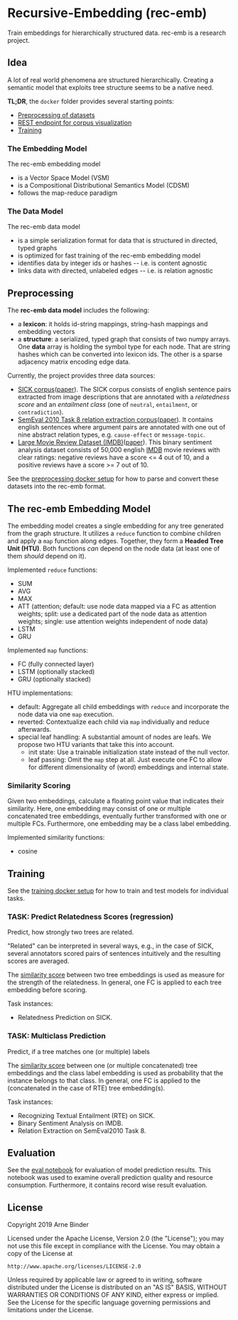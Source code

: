 # Recursive-Embedding (rec-emb)

Train embeddings for hierarchically structured data. rec-emb is a research project.

## Idea

A lot of real world phenomena are structured hierarchically. Creating a semantic model that exploits tree structure seems to be a native need.

**TL;DR**, the `docker` folder provides several starting points:
 * [Preprocessing of datasets](docker/preprocessing)
 * [REST endpoint for corpus visualization](docker/tools/visualize)
 * [Training](docker/train/tensorflow-fold)


### The Embedding Model

The rec-emb embedding model
 * is a Vector Space Model (VSM)
 * is a Compositional Distributional Semantics Model (CDSM)
 * follows the map-reduce paradigm

### The Data Model

The rec-emb data model
 * is a simple serialization format for data that is structured in directed, typed graphs
 * is optimized for fast training of the rec-emb embedding model
 * identifies data by integer ids or hashes -- i.e. is content agnostic
 * links data with directed, unlabeled edges -- i.e. is relation agnostic


## Preprocessing

The **rec-emb data model** includes the following:
 * a **lexicon**: it holds id-string mappings, string-hash mappings and embedding vectors
 * a **structure**: a serialized, typed graph that consists of two numpy arrays. One **data**
 array is holding the symbol type for each node. That are string hashes which can be converted
 into lexicon ids. The other is a sparse adjacency matrix encoding edge data.

Currently, the project provides three data sources:
 * [SICK corpus](http://clic.cimec.unitn.it/composes/sick.html)([paper](http://clic.cimec.unitn.it/marco/publications/marelli-etal-sick-lrec2014.pdf)). The SICK corpus
 consists of english sentence pairs extracted from image descriptions that are annotated
 with a *relatedness score* and an *entailment class* (one of `neutral`, `entailment`, or `contradiction`).
 * [SemEval 2010 Task 8 relation extraction corpus](http://semeval2.fbk.eu/semeval2.php?location=tasks#T11)([paper](http://www.aclweb.org/anthology/S10-1006)). It contains
 english sentences where argument pairs are annotated with one out of nine abstract relation types, e.g. `cause-effect` or `message-topic`.
 * [Large Movie Review Dataset (IMDB)](http://ai.stanford.edu/~amaas/data/sentiment)([paper](http://ai.stanford.edu/~amaas/papers/wvSent_acl2011.pdf)). This binary sentiment analysis dataset
 consists of 50,000 english [IMDB](www.imdb.com) movie reviews with clear ratings: negative reviews have a score <= 4 out of 10,
and a positive reviews have a score >= 7 out of 10.

See the [preprocessing docker setup](docker/preprocessing) for how to parse and convert these datasets into the rec-emb format.


## The rec-emb Embedding Model

The embedding model creates a single embedding for any tree generated from the graph structure.
It utilizes a `reduce` function to combine children and apply a `map` function along edges.
Together, they form a **Headed Tree Unit (HTU)**. Both functions
*can* depend on the node data (at least one of them *should* depend on it).

Implemented `reduce` functions:
 * SUM
 * AVG
 * MAX
 * ATT (attention; default: use node data mapped via a FC as attention weights; split: use a dedicated part of the node data as attention weights; single: use attention weights independent of node data)
 * LSTM
 * GRU
 
Implemented `map` functions:
 * FC (fully connected layer)
 * LSTM (optionally stacked)
 * GRU (optionally stacked)

HTU implementations:
 * default: Aggregate all child embeddings with `reduce` and incorporate the node data via one `map` execution.
 * reverted: Contextualize each child via `map` individually and reduce afterwards.
 * special leaf handling: A substantial amount of nodes are leafs. We propose two HTU variants that take this into account.
    * init state: Use a trainable initialization state instead of the null vector.
    * leaf passing: Omit the `map` step at all. Just execute one FC to allow for different
    dimensionality of (word) embeddings and internal state.

### Similarity Scoring

Given two embeddings, calculate a floating point value that indicates their similarity. Here, one embedding may consist of one or
multiple concatenated tree embeddings, eventually further transformed with one or multiple FCs.
Furthermore, one embedding may be a class label embedding.

Implemented similarity functions:
 * cosine


## Training

See the [training docker setup](docker/train/tensorflow-fold) for how to train and test models for individual tasks.


### TASK: Predict Relatedness Scores (regression)

Predict, how strongly two trees are related.

"Related" can be interpreted in several ways, e.g., in the case of SICK, several annotators scored pairs of sentences intuitively and the resulting scores are averaged.

The [similarity score](#Similarity-Scoring) between two tree embeddings is used as measure for the strength of the relatedness.
In general, one FC is applied to each tree embedding before scoring.

Task instances:
 * Relatedness Prediction on SICK.

### TASK: Multiclass Prediction

Predict, if a tree matches one (or multiple) labels

The [similarity score](#Similarity-Scoring) between one (or multiple concatenated) tree embeddings and
the class label embedding is used as probability that the instance belongs to that class.
In general, one FC is applied to the (concatenated in the case of RTE) tree embedding(s).

Task instances:
 * Recognizing Textual Entailment (RTE) on SICK.
 * Binary Sentiment Analysis on IMDB.
 * Relation Extraction on SemEval2010 Task 8.


## Evaluation

See the [eval notebook](../../../DT/experiments/eval.ipynb) for
evaluation of model prediction results. This notebook was used to examine
overall prediction quality and resource consumption. Furthermore, it
contains record wise result evaluation.

## License

Copyright 2019 Arne Binder

Licensed under the Apache License, Version 2.0 (the "License");
you may not use this file except in compliance with the License.
You may obtain a copy of the License at

    http://www.apache.org/licenses/LICENSE-2.0

Unless required by applicable law or agreed to in writing, software
distributed under the License is distributed on an "AS IS" BASIS,
WITHOUT WARRANTIES OR CONDITIONS OF ANY KIND, either express or implied.
See the License for the specific language governing permissions and
limitations under the License.

